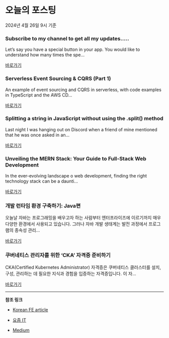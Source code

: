 # 오늘의 포스팅 
2024년 4월 26일 9시 기준 

### Subscribe to my channel to get all my updates….. 

 Let’s say you have a special button in your app. You would like to understand how many times the spe... 

 [바로가기](https://medium.com/m/signin?actionUrl=https%3A%2F%2Fmedium.com%2F_%2Fbookmark%2Fp%2F041b44b137e5&operation=register&redirect=https%3A%2F%2Fmedium.com%2F%40jayaraman.aswini%2Fsubscribe-to-my-channel-to-get-all-my-updates-041b44b137e5&source=---------0-84----------javascript------bookmark_preview----86e795b0_1b28_49bb_9616_f75ac060cbae-------) 

### Serverless Event Sourcing & CQRS (Part 1) 

 An example of event sourcing and CQRS in serverless, with code examples in TypeScript and the AWS CD... 

 [바로가기](https://medium.com/m/signin?actionUrl=https%3A%2F%2Fmedium.com%2F_%2Fbookmark%2Fp%2F4e5968e77ece&operation=register&redirect=https%3A%2F%2Fblog.serverlessadvocate.com%2Fserverless-event-sourcing-cqrs-part-1-4e5968e77ece&source=---------0-84----------typescript------bookmark_preview----fe157860_2800_4d2f_9b8b_f81f64d82e1b-------) 

### Splitting a string in JavaScript without using the .split() method 

 Last night I was hanging out on Discord when a friend of mine mentioned that he was once asked in an... 

 [바로가기](https://medium.com/m/signin?actionUrl=https%3A%2F%2Fmedium.com%2F_%2Fbookmark%2Fp%2Fdc3172a61c4b&operation=register&redirect=https%3A%2F%2Fmedium.com%2F%40cambriasullivan%2Fsplitting-a-string-in-javascript-without-using-the-split-method-dc3172a61c4b&source=---------0-84----------frontend------bookmark_preview----6334705f_81f5_45c0_bf9c_043c31274e28-------) 

### Unveiling the MERN Stack: Your Guide to Full-Stack Web Development 

 In the ever-evolving landscape o web development, finding the right technology stack can be a daunti... 

 [바로가기](https://medium.com/m/signin?actionUrl=https%3A%2F%2Fmedium.com%2F_%2Fbookmark%2Fp%2Fc77f209597a3&operation=register&redirect=https%3A%2F%2Fmedium.com%2F%40swapnilpatil20040%2Funveiling-the-mern-stack-your-guide-to-full-stack-web-development-c77f209597a3&source=---------0-84----------reactjs------bookmark_preview----2ed11004_edb2_45be_ba25_4e6db001f5fd-------) 

### 개발 런타임 환경 구축하기: Java편 

 오늘날 자바는 프로그래밍을 배우고자 하는 사람부터 엔터프라이즈에 이르기까지 매우 다양한 환경에서 사용되고 있습니다. 그러나 자바 개발 생태계는 발전 과정에서 프로그램의 종속성 관리... 

 [바로가기](https://yozm.wishket.com/magazine/detail/2561/) 

### 쿠버네티스 관리자를 위한 ‘CKA’ 자격증 준비하기 

 CKA(Certified Kubernetes Administrator) 자격증은 쿠버네티스 클러스터를 설치, 구성, 관리하는 데 필요한 지식과 경험을 입증하는 자격증입니다. 이 자... 

 [바로가기](https://yozm.wishket.com/magazine/detail/2556/) 

---

**참조 링크**

- [Korean FE article](https://kofearticle.substack.com) 

- [요즘 IT](https://yozm.wishket.com/magazine) 

- [Medium](https://medium.com) 

